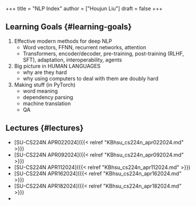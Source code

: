 +++
title = "NLP Index"
author = ["Houjun Liu"]
draft = false
+++

## Learning Goals {#learning-goals}

1.  Effective modern methods for deep NLP
    -   Word vectors, FFNN, recurrent networks, attention
    -   Transformers, encoder/decoder, pre-training, post-training (RLHF, SFT), adaptation, interoperability, agents
2.  Big picture in HUMAN LANGUAGES
    -   why are they hard
    -   why using computers to deal with them are doubly hard
3.  Making stuff (in PyTorch)
    -   word meaning
    -   dependency parsing
    -   machine translation
    -   QA


## Lectures {#lectures}

-   [SU-CS224N APR022024]({{< relref "KBhsu_cs224n_apr022024.md" >}})
-   [SU-CS224N APR092024]({{< relref "KBhsu_cs224n_apr092024.md" >}})
-   [SU-CS224N APR112024]({{< relref "KBhsu_cs224n_apr112024.md" >}})
-   [SU-CS224N APR162024]({{< relref "KBhsu_cs224n_apr162024.md" >}})
-   [SU-CS224N APR182024]({{< relref "KBhsu_cs224n_apr182024.md" >}})
-
